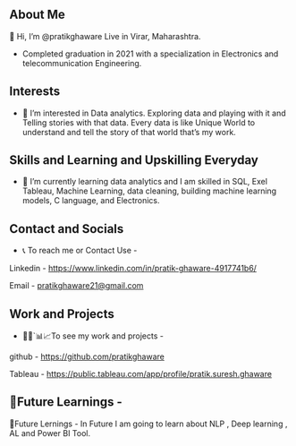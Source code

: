
## About Me
👋 Hi, I’m @pratikghaware Live in Virar, Maharashtra. 
-  Completed graduation in 2021 with a specialization in Electronics and telecommunication Engineering. 


## Interests

- 👀 I’m interested in Data analytics. Exploring data and playing with it and Telling stories with that data. Every data is like Unique World to understand and tell the story of that world that’s my work.


## Skills and Learning and Upskilling Everyday

- 🌱 I’m currently learning data analytics and I am skilled in SQL, Exel  Tableau, Machine Learning, data cleaning, building machine learning models, C language, and Electronics.  

## Contact and Socials 


 - 📞 To reach me or Contact Use - 


 Linkedin - https://www.linkedin.com/in/pratik-ghaware-4917741b6/

Email - pratikghaware21@gmail.com

## Work and Projects

- 👨‍💼`📊📈To see my work and projects - 


 github - https://github.com/pratikghaware

 Tableau - https://public.tableau.com/app/profile/pratik.suresh.ghaware


## 🔮Future Learnings -

🔮Future Lernings - In Future I am going to learn about NLP , Deep learning , AL and Power BI Tool.
